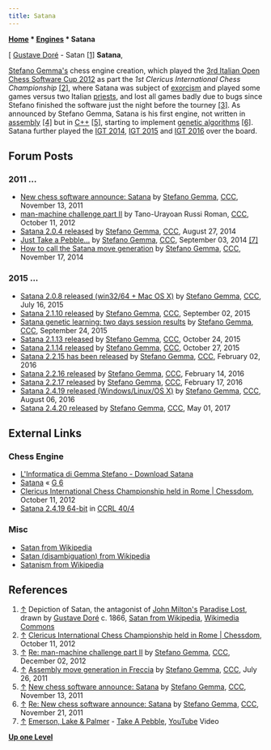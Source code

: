 ```yaml
---
title: Satana
---
```

**[Home](Home "Home") \* [Engines](Engines "Engines") \* Satana**



[ [Gustave Doré](Category:Gustave_Dor%C3%A9 "Category:Gustave Doré") - Satan <a id="cite-note-1" href="#cite-ref-1">[1]</a>
**Satana**,  

[Stefano Gemma's](Stefano_Gemma "Stefano Gemma") chess engine creation, which played the [3rd Italian Open Chess Software Cup 2012](IOCSC_2012 "IOCSC 2012") as part the *1st Clericus International Chess Championship* <a id="cite-note-2" href="#cite-ref-2">[2]</a>, 
where Satana was subject of [exorcism](https://en.wikipedia.org/wiki/Exorcism) and played some games versus two Italian [priests](https://en.wikipedia.org/wiki/Priest), and lost all games badly due to bugs since Stefano finished the software just the night before the tourney <a id="cite-note-3" href="#cite-ref-3">[3]</a>. 
As announced by Stefano Gemma, Satana is his first engine, not written in [assembly](Assembly "Assembly") <a id="cite-note-4" href="#cite-ref-4">[4]</a> but in [C++](Cpp "Cpp") <a id="cite-note-5" href="#cite-ref-5">[5]</a>, starting to implement [genetic algorithms](Genetic_Programming#GeneticAlgorithm "Genetic Programming") <a id="cite-note-6" href="#cite-ref-6">[6]</a>. 
Satana further played the [IGT 2014](IGT_2014 "IGT 2014"), [IGT 2015](IGT_2015 "IGT 2015") and [IGT 2016](IGT_2016 "IGT 2016") over the board. 



## Forum Posts


### 2011 ...


* [New chess software announce: Satana](http://www.talkchess.com/forum/viewtopic.php?t=41070) by [Stefano Gemma](Stefano_Gemma "Stefano Gemma"), [CCC](CCC "CCC"), November 13, 2011
* [man-machine challenge part II](http://www.talkchess.com/forum/viewtopic.php?t=45532) by Tano-Urayoan Russi Roman, [CCC](CCC "CCC"), October 11, 2012
* [Satana 2.0.4 released](http://www.talkchess.com/forum/viewtopic.php?t=53450) by [Stefano Gemma](Stefano_Gemma "Stefano Gemma"), [CCC](CCC "CCC"), August 27, 2014
* [Just Take a Pebble...](http://www.talkchess.com/forum/viewtopic.php?t=53552) by [Stefano Gemma](Stefano_Gemma "Stefano Gemma"), [CCC](CCC "CCC"), September 03, 2014 <a id="cite-note-7" href="#cite-ref-7">[7]</a>
* [How to call the Satana move generation](http://www.talkchess.com/forum/viewtopic.php?t=54368) by [Stefano Gemma](Stefano_Gemma "Stefano Gemma"), [CCC](CCC "CCC"), November 17, 2014


### 2015 ...


* [Satana 2.0.8 released (win32/64 + Mac OS X)](http://www.talkchess.com/forum/viewtopic.php?t=56990) by [Stefano Gemma](Stefano_Gemma "Stefano Gemma"), [CCC](CCC "CCC"), July 16, 2015
* [Satana 2.1.10 released](http://www.talkchess.com/forum/viewtopic.php?t=57481) by [Stefano Gemma](Stefano_Gemma "Stefano Gemma"), [CCC](CCC "CCC"), September 02, 2015
* [Satana genetic learning: two days session results](http://www.talkchess.com/forum/viewtopic.php?t=57738) by [Stefano Gemma](Stefano_Gemma "Stefano Gemma"), [CCC](CCC "CCC"), September 24, 2015
* [Satana 2.1.13 released](http://www.talkchess.com/forum/viewtopic.php?t=58032) by [Stefano Gemma](Stefano_Gemma "Stefano Gemma"), [CCC](CCC "CCC"), October 24, 2015
* [Satana 2.1.14 released](http://www.talkchess.com/forum/viewtopic.php?t=58060) by [Stefano Gemma](Stefano_Gemma "Stefano Gemma"), [CCC](CCC "CCC"), October 27, 2015
* [Satana 2.2.15 has been released](http://www.talkchess.com/forum/viewtopic.php?t=59142) by [Stefano Gemma](Stefano_Gemma "Stefano Gemma"), [CCC](CCC "CCC"), February 02, 2016
* [Satana 2.2.16 released](http://www.talkchess.com/forum/viewtopic.php?t=59241) by [Stefano Gemma](Stefano_Gemma "Stefano Gemma"), [CCC](CCC "CCC"), February 14, 2016
* [Satana 2.2.17 released](http://www.talkchess.com/forum/viewtopic.php?t=59284) by [Stefano Gemma](Stefano_Gemma "Stefano Gemma"), [CCC](CCC "CCC"), February 17, 2016
* [Satana 2.4.19 released (Windows/Linux/OS X)](http://www.talkchess.com/forum/viewtopic.php?t=61055) by [Stefano Gemma](Stefano_Gemma "Stefano Gemma"), [CCC](CCC "CCC"), August 06, 2016
* [Satana 2.4.20 released](http://www.talkchess.com/forum/viewtopic.php?t=63876) by [Stefano Gemma](Stefano_Gemma "Stefano Gemma"), [CCC](CCC "CCC"), May 01, 2017


## External Links


### Chess Engine


* [L'Informatica di Gemma Stefano - Download Satana](http://www.linformatica.com/page_8.php)
* [Satana](https://www.g-sei.org/satana/) « [G 6](G_6 "G 6")
* [Clericus International Chess Championship held in Rome | Chessdom](http://www.chessdom.com/clericus-international-chess-championship-held-in-rome/), October 11, 2012
* [Satana 2.4.19 64-bit](http://www.computerchess.org.uk/ccrl/404/cgi/engine_details.cgi?print=Details&each_game=1&eng=Satana%202.4.19%2064-bit) in [CCRL 40/4](CCRL "CCRL")


### Misc


* [Satan from Wikipedia](https://en.wikipedia.org/wiki/Satan)
* [Satan (disambiguation) from Wikipedia](https://en.wikipedia.org/wiki/Satan_%28disambiguation%29)
* [Satanism from Wikipedia](https://en.wikipedia.org/wiki/Satanism)


## References


1. <a id="cite-ref-1" href="#cite-note-1">↑</a> Depiction of Satan, the antagonist of [John Milton's](https://en.wikipedia.org/wiki/John_Milton) [Paradise Lost](https://en.wikipedia.org/wiki/Paradise_Lost), drawn by [Gustave Doré](Category:Gustave_Dor%C3%A9 "Category:Gustave Doré") c. 1866, [Satan from Wikipedia](https://en.wikipedia.org/wiki/Satan), [Wikimedia Commons](https://en.wikipedia.org/wiki/Wikimedia_Commons)
2. <a id="cite-ref-2" href="#cite-note-2">↑</a> [Clericus International Chess Championship held in Rome | Chessdom](http://www.chessdom.com/clericus-international-chess-championship-held-in-rome/), October 11, 2012
3. <a id="cite-ref-3" href="#cite-note-3">↑</a> [Re: man-machine challenge part II](http://www.talkchess.com/forum/viewtopic.php?t=45532&start=3) by [Stefano Gemma](Stefano_Gemma "Stefano Gemma"), [CCC](CCC "CCC"), December 02, 2012
4. <a id="cite-ref-4" href="#cite-note-4">↑</a> [Assembly move generation in Freccia](http://www.talkchess.com/forum/viewtopic.php?t=39873) by [Stefano Gemma](Stefano_Gemma "Stefano Gemma"), [CCC](CCC "CCC"), July 26, 2011
5. <a id="cite-ref-5" href="#cite-note-5">↑</a> [New chess software announce: Satana](http://www.talkchess.com/forum/viewtopic.php?t=41070) by [Stefano Gemma](Stefano_Gemma "Stefano Gemma"), [CCC](CCC "CCC"), November 13, 2011
6. <a id="cite-ref-6" href="#cite-note-6">↑</a> [Re: New chess software announce: Satana](http://www.talkchess.com/forum/viewtopic.php?topic_view=threads&p=433956&t=41070) by [Stefano Gemma](Stefano_Gemma "Stefano Gemma"), [CCC](CCC "CCC"), November 21, 2011
7. <a id="cite-ref-7" href="#cite-note-7">↑</a> [Emerson, Lake & Palmer](https://en.wikipedia.org/wiki/Emerson,_Lake_%26_Palmer) - [Take A Pebble](https://en.wikipedia.org/wiki/Take_a_Pebble), [YouTube](https://en.wikipedia.org/wiki/YouTube) Video

**[Up one Level](Engines "Engines")**







 
